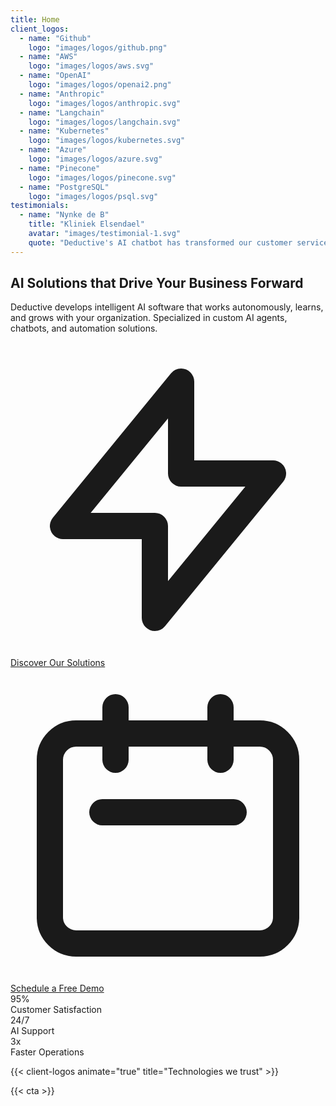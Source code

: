 ```yaml
---
title: Home
client_logos:
  - name: "Github"
    logo: "images/logos/github.png"
  - name: "AWS"
    logo: "images/logos/aws.svg"
  - name: "OpenAI"
    logo: "images/logos/openai2.png"
  - name: "Anthropic"
    logo: "images/logos/anthropic.svg"
  - name: "Langchain"
    logo: "images/logos/langchain.svg"
  - name: "Kubernetes"
    logo: "images/logos/kubernetes.svg"
  - name: "Azure"
    logo: "images/logos/azure.svg"
  - name: "Pinecone"
    logo: "images/logos/pinecone.svg"
  - name: "PostgreSQL"
    logo: "images/logos/psql.svg"
testimonials:
  - name: "Nynke de B"
    title: "Kliniek Elsendael"
    avatar: "images/testimonial-1.svg"
    quote: "Deductive's AI chatbot has transformed our customer service. Patients now receive 24/7 support and our staff can focus on more complex matters."
---
```


<!-- Enhanced Hero Section -->
<section class="relative py-20 bg-gradient-to-br from-blue-50 via-indigo-50 to-purple-50 overflow-hidden">
<div class="absolute inset-0 bg-grid-pattern opacity-10"></div>
<div class="container mx-auto px-4 sm:px-6 lg:px-8 max-w-7xl relative">
<div class="text-center mb-16">
<h1 class="text-5xl md:text-6xl lg:text-7xl font-bold text-gray-900 mb-6">
AI Solutions that <span class="text-transparent bg-clip-text bg-gradient-to-r from-blue-600 via-purple-600 to-indigo-600">Drive Your Business Forward</span>
</h1>
<p class="text-xl md:text-2xl text-gray-600 max-w-4xl mx-auto mb-8 leading-relaxed">
Deductive develops intelligent AI software that works autonomously, learns, and grows with your organization. Specialized in custom AI agents, chatbots, and automation solutions.
</p>
<div class="flex flex-col sm:flex-row gap-6 justify-center mb-16">
<a href="/en/solutions" class="inline-flex items-center justify-center bg-gradient-to-r from-blue-600 to-indigo-600 text-white font-semibold py-4 px-8 rounded-xl hover:from-blue-700 hover:to-indigo-700 transition-all duration-300 transform hover:scale-105 shadow-lg">
<svg class="w-5 h-5 mr-2" fill="none" stroke="currentColor" viewBox="0 0 24 24">
<path stroke-linecap="round" stroke-linejoin="round" stroke-width="2" d="M13 10V3L4 14h7v7l9-11h-7z"></path>
</svg>
Discover Our Solutions
</a>
<a href="/en/contact" class="inline-flex items-center justify-center bg-white text-blue-600 font-semibold py-4 px-8 rounded-xl hover:bg-gray-50 transition-all duration-300 transform hover:scale-105 shadow-lg border-2 border-blue-600">
<svg class="w-5 h-5 mr-2" fill="none" stroke="currentColor" viewBox="0 0 24 24">
<path stroke-linecap="round" stroke-linejoin="round" stroke-width="2" d="M8 7V3m8 4V3m-9 8h10M5 21h14a2 2 0 002-2V7a2 2 0 00-2-2H5a2 2 0 00-2 2v12a2 2 0 002 2z"></path>
</svg>
Schedule a Free Demo
</a>
</div>

<!-- Hero Stats -->
<div class="grid grid-cols-1 md:grid-cols-3 gap-8 max-w-4xl mx-auto">
<div class="text-center bg-white/70 backdrop-blur-sm rounded-2xl p-6 shadow-lg">
<div class="text-3xl font-bold text-blue-600 mb-2">95%</div>
<div class="text-gray-600 font-medium">Customer Satisfaction</div>
</div>
<div class="text-center bg-white/70 backdrop-blur-sm rounded-2xl p-6 shadow-lg">
<div class="text-3xl font-bold text-purple-600 mb-2">24/7</div>
<div class="text-gray-600 font-medium">AI Support</div>
</div>
<div class="text-center bg-white/70 backdrop-blur-sm rounded-2xl p-6 shadow-lg">
<div class="text-3xl font-bold text-indigo-600 mb-2">3x</div>
<div class="text-gray-600 font-medium">Faster Operations</div>
</div>
</div>
</div>
</div>
</section>

<style>
.bg-grid-pattern {
    background-image: 
        linear-gradient(rgba(59, 130, 246, 0.1) 1px, transparent 1px),
        linear-gradient(90deg, rgba(59, 130, 246, 0.1) 1px, transparent 1px);
    background-size: 20px 20px;
}
</style>

{{< client-logos animate="true" title="Technologies we trust" >}}

{{< cta >}}